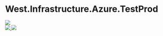 
# West.Infrastructure.Azure.TestProd

<a href="https://azuredeploy.net/" target="_blank">
    <img src="http://azuredeploy.net/deploybutton.png"/>
</a>
<br/>
<a href="https://portal.azure.com/#create/Microsoft.Template/uri/https%3A%2F%2Fraw.githubusercontent.com%2FWigets%2FWest.Infrastructure.Azure.TestProd%2Fmaster%2FWest.Infrastructure.Azure.TestProd%2Fazuredeploy.json" target="_blank">
    <img src="http://azuredeploy.net/deploybutton.png"/>
</a>
<a href="http://armviz.io/#/?load=https%3A%2F%2Fraw.githubusercontent.com%2FWigets%2FWest.Infrastructure.Azure.TestProd%2Fmaster%2FWest.Infrastructure.Azure.TestProd%2Fazuredeploy.json" target="_blank">
    <img src="http://armviz.io/visualizebutton.png"/>
</a>
